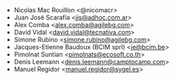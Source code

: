 - Nicolas Mac Rouillon \<@nicomacr\>
- Juan José Scarafía \<<jjs@adhoc.com.ar>\>
- Alex Comba \<<alex.comba@agilebg.com>\>
- David Vidal \<<david.vidal@tecnativa.com>\>
- Simone Rubino \<<simone.rubino@agilebg.com>\>
- Jacques-Etienne Baudoux (BCIM sprl) \<<je@bcim.be>\>
- Pimolnat Suntian \<<pimolnats@ecosoft.co.th>\>
- Denis Leemann \<<denis.leemann@camptocamp.com>\>
- Manuel Regidor \<<manuel.regidor@sygel.es>\>

